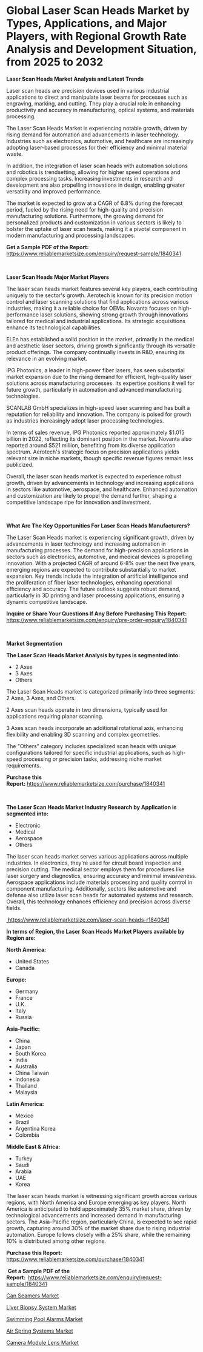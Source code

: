 <p><h1>Global Laser Scan Heads Market by Types, Applications, and Major Players, with Regional Growth Rate Analysis and Development Situation, from 2025 to 2032</h1></p><p><strong>Laser Scan Heads Market Analysis and Latest Trends</strong></p>
<p><p>Laser scan heads are precision devices used in various industrial applications to direct and manipulate laser beams for processes such as engraving, marking, and cutting. They play a crucial role in enhancing productivity and accuracy in manufacturing, optical systems, and materials processing. </p><p>The Laser Scan Heads Market is experiencing notable growth, driven by rising demand for automation and advancements in laser technology. Industries such as electronics, automotive, and healthcare are increasingly adopting laser-based processes for their efficiency and minimal material waste. </p><p>In addition, the integration of laser scan heads with automation solutions and robotics is trendsetting, allowing for higher speed operations and complex processing tasks. Increasing investments in research and development are also propelling innovations in design, enabling greater versatility and improved performance. </p><p>The market is expected to grow at a CAGR of 6.8% during the forecast period, fueled by the rising need for high-quality and precision manufacturing solutions. Furthermore, the growing demand for personalized products and customization in various sectors is likely to bolster the uptake of laser scan heads, making it a pivotal component in modern manufacturing and processing landscapes.</p></p>
<p><strong>Get a Sample PDF of the Report:&nbsp;</strong> <a href="https://www.reliablemarketsize.com/enquiry/request-sample/1840341?utm_campaign=1999&utm_medium=2&utm_source=Github&utm_content=ia&utm_term=11042025&utm_id=laser-scan-heads">https://www.reliablemarketsize.com/enquiry/request-sample/1840341</a></p>
<p>&nbsp;</p>
<p><strong>Laser Scan Heads Major Market Players</strong></p>
<p><p>The laser scan heads market features several key players, each contributing uniquely to the sector's growth. Aerotech is known for its precision motion control and laser scanning solutions that find applications across various industries, making it a reliable choice for OEMs. Novanta focuses on high-performance laser solutions, showing strong growth through innovations tailored for medical and industrial applications. Its strategic acquisitions enhance its technological capabilities.</p><p>El.En has established a solid position in the market, primarily in the medical and aesthetic laser sectors, driving growth significantly through its versatile product offerings. The company continually invests in R&D, ensuring its relevance in an evolving market.</p><p>IPG Photonics, a leader in high-power fiber lasers, has seen substantial market expansion due to the rising demand for efficient, high-quality laser solutions across manufacturing processes. Its expertise positions it well for future growth, particularly in automation and advanced manufacturing technologies. </p><p>SCANLAB GmbH specializes in high-speed laser scanning and has built a reputation for reliability and innovation. The company is poised for growth as industries increasingly adopt laser processing technologies.</p><p>In terms of sales revenue, IPG Photonics reported approximately $1.015 billion in 2022, reflecting its dominant position in the market. Novanta also reported around $521 million, benefiting from its diverse application spectrum. Aerotech's strategic focus on precision applications yields relevant size in niche markets, though specific revenue figures remain less publicized.</p><p>Overall, the laser scan heads market is expected to experience robust growth, driven by advancements in technology and increasing applications in sectors like automotive, aerospace, and healthcare. Enhanced automation and customization are likely to propel the demand further, shaping a competitive landscape ripe for innovation and investment.</p></p>
<p>&nbsp;</p>
<p><strong>What Are The Key Opportunities For Laser Scan Heads Manufacturers?</strong></p>
<p><p>The Laser Scan Heads market is experiencing significant growth, driven by advancements in laser technology and increasing automation in manufacturing processes. The demand for high-precision applications in sectors such as electronics, automotive, and medical devices is propelling innovation. With a projected CAGR of around 6-8% over the next five years, emerging regions are expected to contribute substantially to market expansion. Key trends include the integration of artificial intelligence and the proliferation of fiber laser technologies, enhancing operational efficiency and accuracy. The future outlook suggests robust demand, particularly in 3D printing and laser processing applications, ensuring a dynamic competitive landscape.</p></p>
<p><strong>Inquire or Share Your Questions If Any Before Purchasing This Report:</strong> <a href="https://www.reliablemarketsize.com/enquiry/pre-order-enquiry/1840341?utm_campaign=1999&utm_medium=2&utm_source=Github&utm_content=ia&utm_term=11042025&utm_id=laser-scan-heads">https://www.reliablemarketsize.com/enquiry/pre-order-enquiry/1840341</a></p>
<p>&nbsp;</p>
<p><strong>Market Segmentation</strong></p>
<p><strong>The Laser Scan Heads Market Analysis by types is segmented into:</strong></p>
<p><ul><li>2 Axes</li><li>3 Axes</li><li>Others</li></ul></p>
<p><p>The Laser Scan Heads market is categorized primarily into three segments: 2 Axes, 3 Axes, and Others. </p><p>2 Axes scan heads operate in two dimensions, typically used for applications requiring planar scanning. </p><p>3 Axes scan heads incorporate an additional rotational axis, enhancing flexibility and enabling 3D scanning and complex geometries. </p><p>The "Others" category includes specialized scan heads with unique configurations tailored for specific industrial applications, such as high-speed processing or precision tasks, addressing niche market requirements.</p></p>
<p><strong>Purchase this Report:&nbsp;</strong><a href="https://www.reliablemarketsize.com/purchase/1840341?utm_campaign=1999&utm_medium=2&utm_source=Github&utm_content=ia&utm_term=11042025&utm_id=laser-scan-heads">https://www.reliablemarketsize.com/purchase/1840341</a></p>
<p>&nbsp;</p>
<p><strong>The Laser Scan Heads Market Industry Research by Application is segmented into:</strong></p>
<p><ul><li>Electronic</li><li>Medical</li><li>Aerospace</li><li>Others</li></ul></p>
<p><p>The laser scan heads market serves various applications across multiple industries. In electronics, they're used for circuit board inspection and precision cutting. The medical sector employs them for procedures like laser surgery and diagnostics, ensuring accuracy and minimal invasiveness. Aerospace applications include materials processing and quality control in component manufacturing. Additionally, sectors like automotive and defense also utilize laser scan heads for automated systems and research. Overall, this technology enhances efficiency and precision across diverse fields.</p></p>
<p><a href="https://www.reliablemarketsize.com/laser-scan-heads-r1840341?utm_campaign=1999&utm_medium=2&utm_source=Github&utm_content=ia&utm_term=11042025&utm_id=laser-scan-heads">&nbsp;https://www.reliablemarketsize.com/laser-scan-heads-r1840341</a></p>
<p><strong>In terms of Region, the Laser Scan Heads Market Players available by Region are:</strong></p>
<p>
    <p> <strong> North America: </strong>
        <ul>
            <li>United States</li>
            <li>Canada</li>
        </ul>
        </p> 
    <p> <strong> Europe: </strong>
        <ul>
            <li>Germany</li>
            <li>France</li>
            <li>U.K.</li>
            <li>Italy</li>
            <li>Russia</li>
        </ul>
        </p> 
    <p> <strong> Asia-Pacific: </strong>
        <ul>
            <li>China</li>
            <li>Japan</li>
            <li>South Korea</li>
            <li>India</li>
            <li>Australia</li>
            <li>China Taiwan</li>
            <li>Indonesia</li>
            <li>Thailand</li>
            <li>Malaysia</li>
        </ul>
        </p> 
    <p> <strong> Latin America: </strong>
        <ul>
            <li>Mexico</li>
            <li>Brazil</li>
            <li>Argentina Korea</li>
            <li>Colombia</li>
        </ul>
        </p> 
    <p> <strong> Middle East & Africa: </strong>
        <ul>
            <li>Turkey</li>
            <li>Saudi</li>
            <li>Arabia</li>
            <li>UAE</li>
            <li>Korea</li>
        </ul>
    </p>
    </p>
<p><p>The laser scan heads market is witnessing significant growth across various regions, with North America and Europe emerging as key players. North America is anticipated to hold approximately 35% market share, driven by technological advancements and increased demand in manufacturing sectors. The Asia-Pacific region, particularly China, is expected to see rapid growth, capturing around 30% of the market share due to rising industrial automation. Europe follows closely with a 25% share, while the remaining 10% is distributed among other regions.</p></p>
<p><strong>Purchase this Report: </strong><a href="https://www.reliablemarketsize.com/purchase/1840341?utm_campaign=1999&utm_medium=2&utm_source=Github&utm_content=ia&utm_term=11042025&utm_id=laser-scan-heads">https://www.reliablemarketsize.com/purchase/1840341</a></p>
<p>&nbsp;<strong>Get a Sample PDF of the Report:&nbsp;&nbsp;</strong><a href="https://www.reliablemarketsize.com/enquiry/request-sample/1840341?utm_campaign=1999&utm_medium=2&utm_source=Github&utm_content=ia&utm_term=11042025&utm_id=laser-scan-heads">https://www.reliablemarketsize.com/enquiry/request-sample/1840341</a></p>
<p><strong></strong></p>
<p><p><a href="https://github.com/yodhafirorae/Market-Research-Report-List-1/blob/main/can-seamers-market.md?utm_campaign=1999&utm_medium=2&utm_source=Github&utm_content=ia&utm_term=11042025&utm_id=laser-scan-heads">Can Seamers Market</a></p><p><a href="https://github.com/kanetaerkid/Market-Research-Report-List-1/blob/main/liver-biopsy-system-market.md?utm_campaign=1999&utm_medium=2&utm_source=Github&utm_content=ia&utm_term=11042025&utm_id=laser-scan-heads">Liver Biopsy System Market</a></p><p><a href="https://github.com/busamoleankk/Market-Research-Report-List-1/blob/main/swimming-pool-alarms-market.md?utm_campaign=1999&utm_medium=2&utm_source=Github&utm_content=ia&utm_term=11042025&utm_id=laser-scan-heads">Swimming Pool Alarms Market</a></p><p><a href="https://github.com/cayposshefin/Market-Research-Report-List-1/blob/main/air-spring-systems-market.md?utm_campaign=1999&utm_medium=2&utm_source=Github&utm_content=ia&utm_term=11042025&utm_id=laser-scan-heads">Air Spring Systems Market</a></p><p><a href="https://github.com/chillwervenu/Market-Research-Report-List-1/blob/main/camera-module-lens-market.md?utm_campaign=1999&utm_medium=2&utm_source=Github&utm_content=ia&utm_term=11042025&utm_id=laser-scan-heads">Camera Module Lens Market</a></p></p>
